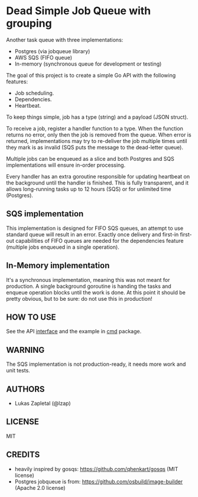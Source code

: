 Dead Simple Job Queue with grouping
===================================

Another task queue with three implementations:

* Postgres (via jobqueue library)
* AWS SQS (FIFO queue)
* In-memory (synchronous queue for development or testing)

The goal of this project is to create a simple Go API with the following features:

* Job scheduling.
* Dependencies.
* Heartbeat.

To keep things simple, job has a type (string) and a payload (JSON struct).

To receive a job, register a handler function to a type. When the function returns no error, only then the job is removed from the queue. When error is returned, implementations may try to re-deliver the job multiple times until they mark is as invalid (SQS puts the message to the dead-letter queue).

Multiple jobs can be enqueued as a slice and both Postgres and SQS implementations will ensure in-order processing.

Every handler has an extra goroutine responsible for updating heartbeat on the background until the handler is finished. This is fully transparent, and it allows long-running tasks up to 12 hours (SQS) or for unlimited time (Postgres).

SQS implementation
------------------

This implementation is designed for FIFO SQS queues, an attempt to use standard queue will result in an error. Exactly once delivery and first-in first-out capabilities of FIFO queues are needed for the dependencies feature (multiple jobs enqueued in a single operation).

In-Memory implementation
------------------------

It's a synchronous implementation, meaning this was not meant for production. A single background goroutine is handing the tasks and enqueue operation blocks until the work is done. At this point it should be pretty obvious, but to be sure: do not use this in production!

HOW TO USE
----------

See the API [interface](interface.go) and the example in [cmd](cmd) package.

WARNING
-------

The SQS implementation is not production-ready, it needs more work and unit tests.

AUTHORS
-------

* Lukas Zapletal (@lzap)

LICENSE
-------

MIT

CREDITS
-------

* heavily inspired by gosqs: https://github.com/qhenkart/gosqs (MIT license)
* Postgres jobqueue is from: https://github.com/osbuild/image-builder (Apache 2.0 license) 
